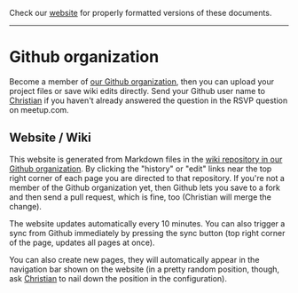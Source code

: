 Check our [website](http://rustaceans.uk/) for
properly formatted versions of these documents.

---

# Github organization

Become a member of [our Github
organization](https://github.com/LondonRustLearners), then you can
upload your project files or save wiki edits directly. Send your
Github user name to [Christian](mailto:chrjae@gmail.com) if you
haven't already answered the question in the RSVP question on
meetup.com.

## Website / Wiki

This website is generated from Markdown files in the [wiki repository
in our Github
organization](https://github.com/LondonRustLearners/wiki/). By
clicking the "history" or "edit" links near the top right corner of
each page you are directed to that repository. If you're not a member
of the Github organization yet, then Github lets you save to a fork
and then send a pull request, which is fine, too (Christian will merge
the change).

The website updates automatically every 10 minutes. You can also
trigger a sync from Github immediately by pressing the sync button
(top right corner of the page, updates all pages at once).

You can also create new pages, they will automatically appear in the
navigation bar shown on the website (in a pretty random position,
though, ask [Christian](mailto:chrjae@gmail.com) to nail down the
position in the configuration).
